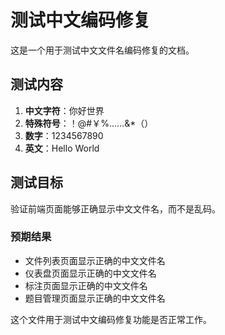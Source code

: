 # 测试中文编码修复

这是一个用于测试中文文件名编码修复的文档。

## 测试内容

1. **中文字符**：你好世界
2. **特殊符号**：！@#￥%……&*（）
3. **数字**：1234567890
4. **英文**：Hello World

## 测试目标

验证前端页面能够正确显示中文文件名，而不是乱码。

### 预期结果

- 文件列表页面显示正确的中文文件名
- 仪表盘页面显示正确的中文文件名  
- 标注页面显示正确的中文文件名
- 题目管理页面显示正确的中文文件名

这个文件用于测试中文编码修复功能是否正常工作。
